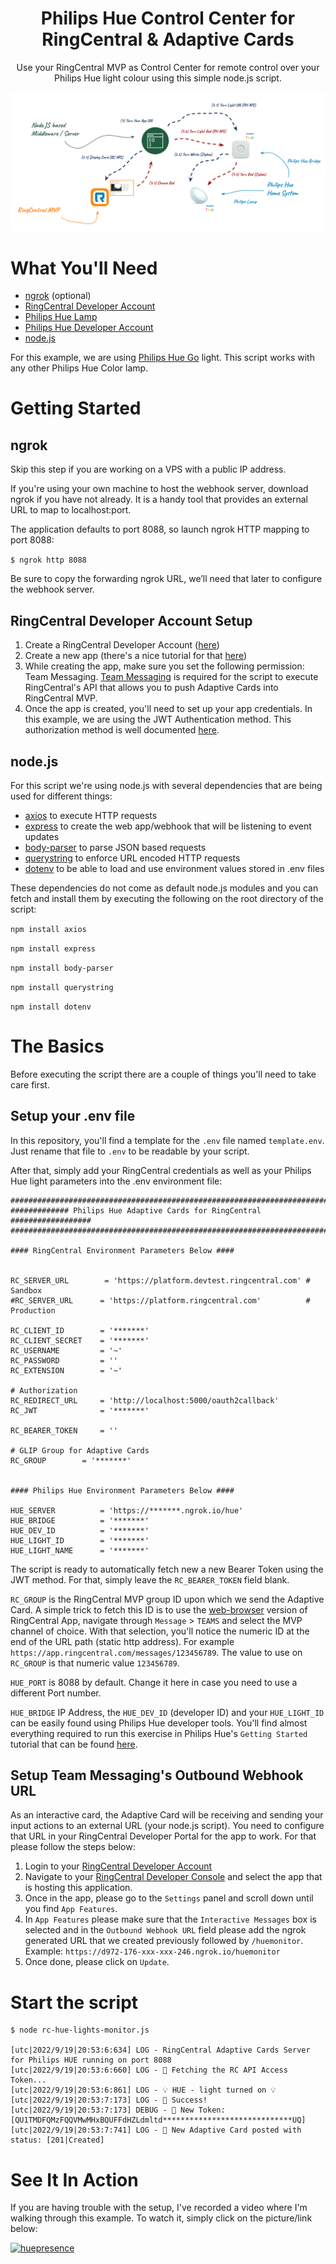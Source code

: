 <div align="center">
  
# Philips Hue Control Center for RingCentral & Adaptive Cards
Use your RingCentral MVP as Control Center for remote control over your Philips Hue light colour using this simple node.js script. 


<img src="https://raw.githubusercontent.com/fleitao/the-ringcentral-collection/main/hue-lights-adaptive-cards/resources/hue-lights-control-center-diagram.png" align="center">


</div>

# What You'll Need

* [ngrok](https://ngrok.com/) (optional)
* [RingCentral Developer Account](https://developers.ringcentral.com/login.html#/)
* [Philips Hue Lamp](https://www.philips-hue.com/en-gb) 
* [Philips Hue Developer Account](https://developers.meethue.com/)
* [node.js](https://nodejs.org/)

For this example, we are using [Philips Hue Go](https://www.lighting.philips.co.uk/consumer/choose-a-fixture/hue-go) light. This script works with any other Philips Hue Color lamp.

# Getting Started

## ngrok

Skip this step if you are working on a VPS with a public IP address.

If you're using your own machine to host the webhook server, download ngrok if you have not already. It is a handy tool that provides an external URL to map to localhost:port. 

The application defaults to port 8088, so launch ngrok HTTP mapping to port 8088:

```$ ngrok http 8088```

Be sure to copy the forwarding ngrok URL, we’ll need that later to configure the webhook server.

## RingCentral Developer Account Setup

1. Create a RingCentral Developer Account ([here](https://developers.ringcentral.com/free-tier-sign-up.html))
2. Create a new app (there's a nice tutorial for that [here](https://ringcentr.al/3rYMdwG))
3. While creating the app, make sure you set the following permission: Team Messaging. [Team Messaging](https://developers.ringcentral.com/api-reference/Adaptive-Cards/createGlipAdaptiveCard) is required for the script to execute RingCentral's API that allows you to push Adaptive Cards into RingCentral MVP. 
3. Once the app is created, you'll need to set up your app credentials. In this example, we are using the JWT Authentication method. This authorization method is well documented [here](https://developers.ringcentral.com/guide/authentication/jwt/create-jwt).

## node.js

For this script we're using node.js with several dependencies that are being used for different things:

* [axios](https://axios-http.com/) to execute HTTP requests
* [express](https://expressjs.com/) to create the web app/webhook that will be listening to event updates
* [body-parser](https://www.npmjs.com/package/body-parser) to parse JSON based requests
* [querystring](https://nodejs.org/api/querystring.html) to enforce URL encoded HTTP requests
* [dotenv](https://www.npmjs.com/package/dotenv) to be able to load and use environment values stored in .env files

These dependencies do not come as default node.js modules and you can fetch and install them by executing the following on the root directory of the script:

```npm install axios```

```npm install express```

```npm install body-parser```

```npm install querystring```

```npm install dotenv```


# The Basics

Before executing the script there are a couple of things you'll need to take care first.

## Setup your .env file

In this repository, you'll find a template for the `.env` file named `template.env`. Just rename that file to `.env` to be readable by your script.

After that, simply add your RingCentral credentials as well as your Philips Hue light parameters into the .env environment file:

```
###########################################################################
############# Philips Hue Adaptive Cards for RingCentral ##################
###########################################################################

#### RingCentral Environment Parameters Below ####


RC_SERVER_URL        = 'https://platform.devtest.ringcentral.com' # Sandbox
#RC_SERVER_URL      = 'https://platform.ringcentral.com'          # Production

RC_CLIENT_ID        = '*******'
RC_CLIENT_SECRET    = '*******'
RC_USERNAME         = '~'
RC_PASSWORD         = ''
RC_EXTENSION        = '~'

# Authorization
RC_REDIRECT_URL     = 'http://localhost:5000/oauth2callback'
RC_JWT              = '*******'

RC_BEARER_TOKEN     = ''

# GLIP Group for Adaptive Cards
RC_GROUP        = '*******'


#### Philips Hue Environment Parameters Below ####

HUE_SERVER          = 'https://*******.ngrok.io/hue'
HUE_BRIDGE          = '*******'
HUE_DEV_ID          = '*******'
HUE_LIGHT_ID        = '*******'
HUE_LIGHT_NAME      = '*******'
```

The script is ready to automatically fetch new a new Bearer Token using the JWT method. For that, simply leave the `RC_BEARER_TOKEN` field blank.

`RC_GROUP` is the RingCentral MVP group ID upon which we send the Adaptive Card. A simple trick to fetch this ID is to use the [web-browser](https://app.ringcentral.com/) version of RingCentral App, navigate through `Message` > `TEAMS` and select the MVP channel of choice. With that selection, you'll notice the numeric ID at the end of the URL path (static http address). For example `https://app.ringcentral.com/messages/123456789`. The value to use on `RC_GROUP` is that numeric value `123456789`.

`HUE_PORT` is 8088 by default. Change it here in case you need to use a different Port number.

`HUE_BRIDGE` IP Address, the `HUE_DEV_ID` (developer ID) and your `HUE_LIGHT_ID` can be easily found using Philips Hue developer tools. You'll find almost everything required to run this exercise in Philips Hue's `Getting Started` tutorial that can be found [here](https://developers.meethue.com/develop/get-started-2/).


## Setup Team Messaging's Outbound Webhook URL

As an interactive card, the Adaptive Card will be receiving and sending your input actions to an external URL (your node.js script). You need to configure that URL in your RingCentral Developer Portal for the app to work. For that please follow the steps below:

1. Login to your [RingCentral Developer Account](https://developers.ringcentral.com/login.html#/)
2. Navigate to your [RingCentral Developer Console](https://developers.ringcentral.com/my-account.html#/applications) and select the app that is hosting this application. 
3. Once in the app, please go to the `Settings` panel and scroll down until you find `App Features`. 
4. In `App Features` please make sure that the `Interactive Messages` box is selected and in the `Outbound Webhook URL` field please add the ngrok generated URL that we created previously followed by `/huemonitor`. Example: `https://d972-176-xxx-xxx-246.ngrok.io/huemonitor`
5. Once done, please click on `Update`.


# Start the script

```
$ node rc-hue-lights-monitor.js 

[utc|2022/9/19|20:53:6:634] LOG - RingCentral Adaptive Cards Server for Philips HUE running on port 8088
[utc|2022/9/19|20:53:6:660] LOG - 🔐 Fetching the RC API Access Token...
[utc|2022/9/19|20:53:6:861] LOG - 💡 HUE - light turned on 💡
[utc|2022/9/19|20:53:7:173] LOG - 🔐 Success!
[utc|2022/9/19|20:53:7:173] DEBUG - 🔐 New Token: [QU1TMDFQMzFQQVMwMHxBQUFFdHZLdmltd*****************************UQ]
[utc|2022/9/19|20:53:7:741] LOG - 📩 New Adaptive Card posted with status: [201|Created]

```

# See It In Action

If you are having trouble with the setup, I've recorded a video where I'm walking through this example. To watch it, simply click on the picture/link below:

[![huepresence](https://raw.githubusercontent.com/fleitao/the-ringcentral-collection/main/hue-lights-adaptive-cards/resources/hue-lights-control-center-cover.png)](https://youtu.be/pjGBl5rbj1s)

